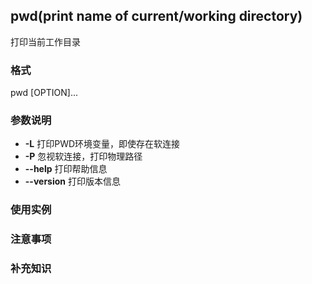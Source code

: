 ## pwd(**p**rint name of current/**w**orking directory) 
打印当前工作目录
### 格式  
pwd [OPTION]...
### 参数说明
* **-L** 打印PWD环境变量，即使存在软连接  
* **-P** 忽视软连接，打印物理路径  
* **--help** 打印帮助信息
* **--version** 打印版本信息

### 使用实例  

### 注意事项  

### 补充知识


